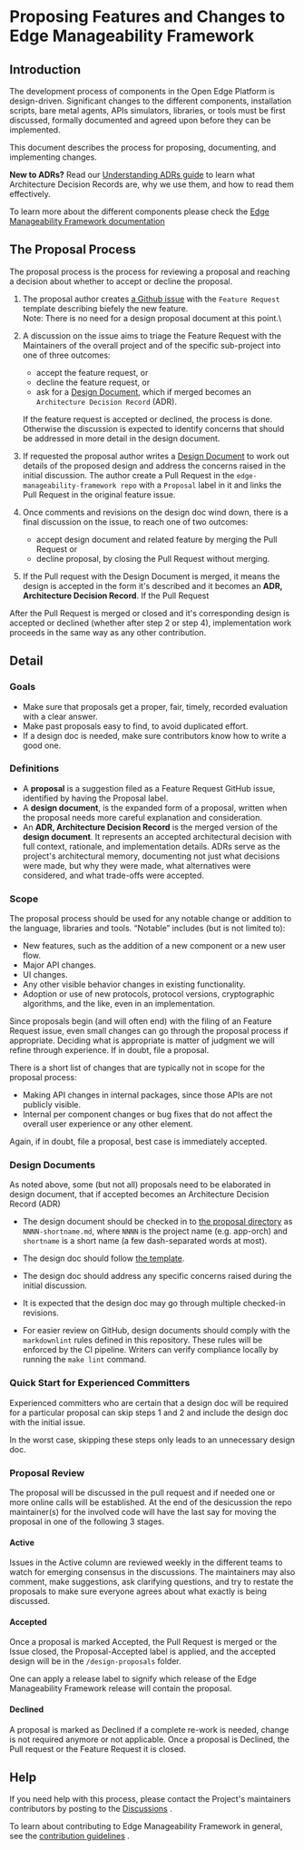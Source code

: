 # Proposing Features and Changes to Edge Manageability Framework

## Introduction

The development process of components in the Open Edge Platform is
design-driven.
Significant changes to the different components, installation scripts,
bare metal agents, APIs simulators, libraries, or tools
must be first discussed, formally documented and agreed upon before they
can be implemented.

This document describes the process for proposing, documenting, and
implementing changes.

**New to ADRs?** Read our [Understanding ADRs guide](./understanding-adrs.md) to learn what Architecture Decision
Records are, why we use them, and how to read them effectively.

To learn more about the different components please check
the [Edge Manageability Framework documentation](https://docs.openedgeplatform.intel.com/edge-manage-docs/main/index.html)

## The Proposal Process

The proposal process is the process for reviewing a proposal and reaching
a decision about whether to accept or decline the proposal.

1. The proposal author
   creates [a Github issue](https://github.com/open-edge-platform/edge-manageability-framework/issues)
   with the `Feature Request` template describing biefely the new feature.\
   Note: There is no need for a design proposal document at this point.\

2. A discussion on the issue aims to triage the Feature Request with the
   Maintainers of the overall project and of the specific sub-project
   into one of three outcomes:
    - accept the feature request, or
    - decline the feature request, or
    - ask for a [Design Document](#design-documents), which if merged
      becomes an `Architecture Decision Record` (ADR).

   If the feature request is accepted or declined, the process is done.
   Otherwise the discussion is expected to identify concerns that
   should be addressed in more detail in the design document.

3. If requested the proposal author writes
   a [Design Document](#design-documents)
   to work out details of the proposed design and address the concerns raised
   in the initial discussion.
   The author create a Pull Request in the `edge-manageability-framework repo`
   with a `Proposal` label in it and links
   the Pull Request in the original feature issue.

4. Once comments and revisions on the design doc wind down, there is a final
   discussion on the issue, to reach one of two outcomes:
    - accept design document and related feature by merging the Pull Request or
    - decline proposal, by closing the Pull Request without merging.

5. If the Pull request with the Design Document is merged, it means the design
   is accepted in the form it's described
   and it becomes an **ADR, Architecture Decision Record**. If the Pull Request

After the Pull Request is merged or closed and it's corresponding design is
accepted or declined (whether after step
2 or step 4), implementation work proceeds in the same way as any other
contribution.

## Detail

### Goals

- Make sure that proposals get a proper, fair, timely, recorded evaluation with
  a clear answer.
- Make past proposals easy to find, to avoid duplicated effort.
- If a design doc is needed, make sure contributors know how to write a good
  one.

### Definitions

- A **proposal** is a suggestion filed as a Feature Request GitHub issue,
  identified by having
  the Proposal label.
- A **design document**, is the expanded form of a proposal,
  written when the proposal needs more careful explanation and consideration.
- An **ADR, Architecture Decision Record** is the merged version of the **design
  document**. It represents an accepted architectural decision with full context,
  rationale, and implementation details. ADRs serve as the project's architectural
  memory, documenting not just what decisions were made, but why they were made,
  what alternatives were considered, and what trade-offs were accepted.

### Scope

The proposal process should be used for any notable change or addition to the
language, libraries and tools.
“Notable” includes (but is not limited to):

- New features, such as the addition of a new component or a new user flow.
- Major API changes.
- UI changes.
- Any other visible behavior changes in existing functionality.
- Adoption or use of new protocols, protocol versions, cryptographic algorithms,
  and the like,
  even in an implementation.

Since proposals begin (and will often end) with the filing of an Feature Request
issue, even
small changes can go through the proposal process if appropriate.
Deciding what is appropriate is matter of judgment we will refine through
experience.
If in doubt, file a proposal.

There is a short list of changes that are typically not in scope for the
proposal process:

- Making API changes in internal packages, since those APIs are not publicly
  visible.
- Internal per component changes or bug fixes that do not affect the overall
  user experience or any other element.

Again, if in doubt, file a proposal, best case is immediately accepted.

### Design Documents

As noted above, some (but not all) proposals need to be elaborated in design
document, that if accepted becomes an
Architecture Decision Record (ADR)

- The design document should be checked in
  to [the proposal directory](https://github.com/open-edge-platform/edge-manageability-framework/tree/main/design-proposals/)
  as `NNNN-shortname.md`,
  where `NNNN` is the project name (e.g. app-orch) and `shortname` is a short
  name (a few dash-separated words at most).

- The design doc should follow [the template](./design-proposal-template.md).

- The design doc should address any specific concerns raised during the initial
  discussion.

- It is expected that the design doc may go through multiple checked-in
  revisions.

- For easier review on GitHub, design documents should comply with the `markdownlint` rules defined in this repository.
  These rules will be enforced by the CI pipeline.
  Writers can verify compliance locally by running the `make lint` command.

### Quick Start for Experienced Committers

Experienced committers who are certain that a design doc will be
required for a particular proposal can skip steps 1 and 2 and include the design
doc
with the initial issue.

In the worst case, skipping these steps only leads to an unnecessary design doc.

### Proposal Review

The proposal will be discussed in the pull request and if needed one or more
online calls will be established.
At the end of the desicussion the repo maintainer(s) for the involved code will
have the last say for moving the
proposal in one of the following 3 stages.

#### Active

Issues in the Active column are reviewed weekly in the different teams
to watch for emerging consensus in the discussions.
The maintainers may also comment, make suggestions,
ask clarifying questions, and try to restate the proposals to make sure
everyone agrees about what exactly is being discussed.

#### Accepted

Once a proposal is marked Accepted, the Pull Request is merged or the Issue
closed, the Proposal-Accepted label
is applied,
and the accepted design will be in the `/design-proposals` folder.

One can apply a release label to signify which release of the Edge Manageability
Framework release will contain
the proposal.

#### Declined

A proposal is marked as Declined if a complete re-work is needed, change is not
required anymore or not applicable.
Once a proposal is Declined, the Pull request or the Feature Request it is
closed.

## Help

If you need help with this process, please contact the Project's maintainers
contributors by posting to
the [Discussions](https://github.com/open-edge-platform/edge-manageability-framework/discussions)
.

To learn about contributing to Edge Manageability Framework in general, see the
[contribution guidelines](https://docs.openedgeplatform.intel.com/edge-manage-docs/main/developer_guide/contributor_guide/index.html)
.

